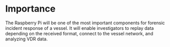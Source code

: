 # Importance
The Raspberry Pi will be one of the most important components for forensic incident response of a vessel. It will enable investigators to replay data depending on the received format, connect to the vessel network, and analyzing VDR data.

